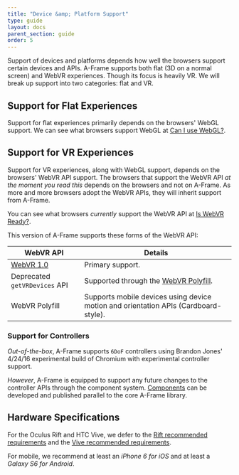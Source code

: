 ```yaml
---
title: "Device &amp; Platform Support"
type: guide
layout: docs
parent_section: guide
order: 5
---
```


Support of devices and platforms depends how well the browsers support certain
devices and APIs. A-Frame supports both flat (3D on a normal screen) and WebVR
experiences.  Though its focus is heavily VR. We will break up support into two
categories: flat and VR.

## Support for Flat Experiences

Support for flat experiences primarily depends on the browsers' WebGL support.
We can see what browsers support WebGL at [Can I use WebGL?][caniusewebgl].

## Support for VR Experiences

Support for VR experiences, along with WebGL support, depends on the browsers'
WebVR API support. The browsers that support the WebVR API *at the moment you
read this* depends on the browsers and not on A-Frame. As more and more
browsers adopt the WebVR APIs, they will inherit support from A-Frame.

You can see what browsers *currently* support the WebVR API at [Is WebVR
Ready?][iswebvrready].

This version of A-Frame supports these forms of the WebVR API:

| WebVR API                     | Details                                                                             |
|-------------------------------|-------------------------------------------------------------------------------------|
| [WebVR 1.0][webvr-1.0]        | Primary support.                                                                    |
| Deprecated `getVRDevices` API | Supported through the [WebVR Polyfill][webvr-polyfill].                             |
| WebVR Polyfill                | Supports mobile devices using device motion and orientation APIs (Cardboard-style). |

### Support for Controllers

*Out-of-the-box*, A-Frame supports `6DoF` controllers using Brandon Jones'
4/24/16 experimental build of Chromium with experimental controller support.

*However*, A-Frame is equipped to support any future changes to the controller
APIs through the component system. [Components][components] can be developed
and published parallel to the core A-Frame library.

## Hardware Specifications

For the Oculus Rift and HTC Vive, we defer to the [Rift recommended
requirements](https://www.oculus.com/en-us/oculus-ready-pcs/) and the [Vive
recommended requirements](https://www.htcvive.com/us/product-optimized/).

For mobile, we recommend at least an *iPhone 6 for iOS* and at least a *Galaxy
S6 for Android*.

[caniusewebgl]: http://caniuse.com/#feat=webgl
[chromium]: https://chromium.googlesource.com/experimental/chromium/src/+/refs/wip/bajones/webvr_1
[components]: ./components.md
[iswebvrready]: https://iswebvrready.org
[nightly]: https://nightly.mozilla.org/
[mozvr]: https://mozvr.com
[spec]: https://mozvr.com/webvr-spec/
[webvr-polyfill]: https://github.com/borismus/webvr-polyfill
[webvr-1.0]: https://hacks.mozilla.org/2016/03/introducing-the-webvr-1-0-api-proposal/
